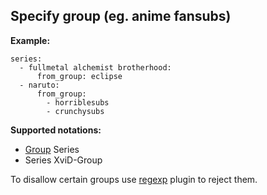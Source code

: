 ## Specify group (eg. anime fansubs)
**Example:**

```
series:
  - fullmetal alchemist brotherhood:
      from_group: eclipse
  - naruto:
      from_group:
        - horriblesubs
        - crunchysubs
```

**Supported notations:**

 * [Group](/Group) Series
 * Series XviD-Group

To disallow certain groups use [regexp](/Plugins/regexp) plugin to reject them.
